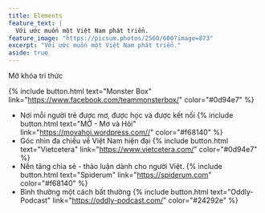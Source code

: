 ```yaml
---
title: Elements
feature_text: |
  Với ước muốn một Việt Nam phát triển.
feature_image: "https://picsum.photos/2560/600?image=873"
excerpt: "Với ước muốn một Việt Nam phát triển."
aside: true
---
```

 Mở khóa tri thức

  {% include button.html text="Monster Box" link="https://www.facebook.com/teammonsterbox/" color="#0d94e7" %}
  
- Nơi mỗi người trẻ được mơ, được học và được kết nối
 {% include button.html text="MỞ - Mơ và Hỏi" link="https://movahoi.wordpress.com//" color="#f68140" %}
- Góc nhìn đa chiều về Việt Nam hiện đại
  {% include button.html text="Vietcetera" link="https://www.vietcetera.com/" color="#0d94e7" %}
- Nền tảng chia sẻ - thảo luận dành cho người Việt. 
  {% include button.html text="Spiderum" link="https://spiderum.com" color="#f68140" %}
- Bình thường một cách bất thường
{% include button.html text="Oddly-Podcast" link="https://oddly-podcast.com/" color="#24292e" %}

